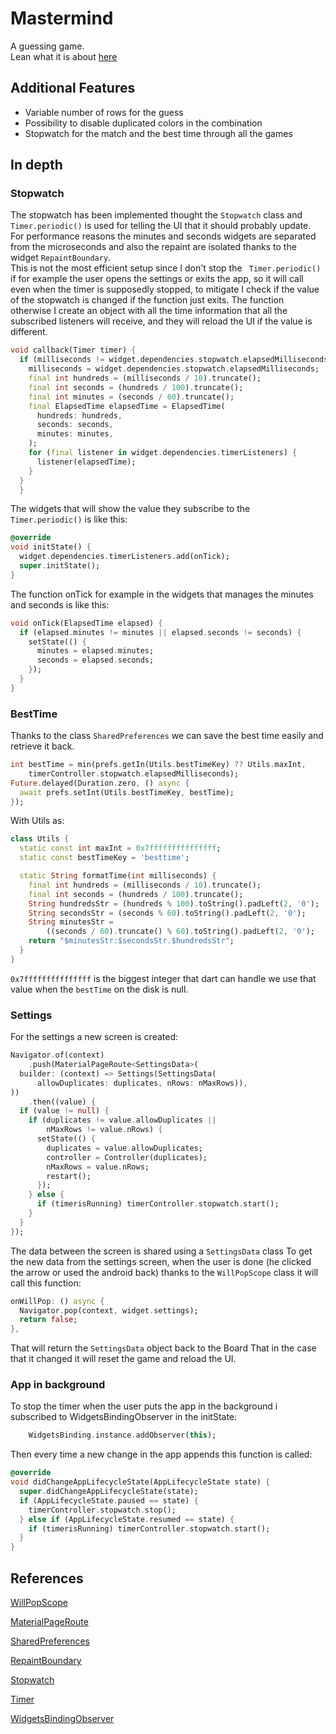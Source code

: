# Mastermind

A guessing game.
<br>
Lean what it is about
[here](https://en.wikipedia.org/wiki/Mastermind_(board_game))
## Additional Features
- Variable number of rows for the guess
- Possibility to disable duplicated colors in the combination
- Stopwatch for the match and the best time through all the games

## In depth
### Stopwatch
The stopwatch has been implemented thought the ```Stopwatch``` class and ``` Timer.periodic()``` is used for telling the UI that it should probably update.
<br>
For performance reasons the minutes and seconds widgets are separated from the microseconds and also the repaint are isolated thanks to the widget 
```RepaintBoundary```.
<br>
This is not the most efficient setup since I don't stop the ``` Timer.periodic()``` if for example the user opens the settings or exits the app, so it will call even when the timer is supposedly stopped, to mitigate I check if the value of the stopwatch is changed if the function just exits.
The function otherwise I create an object with all the time information that all the subscribed listeners will receive, and they will reload the UI if the value is different.
```dart
void callback(Timer timer) {
  if (milliseconds != widget.dependencies.stopwatch.elapsedMilliseconds) {
    milliseconds = widget.dependencies.stopwatch.elapsedMilliseconds;
    final int hundreds = (milliseconds / 10).truncate();
    final int seconds = (hundreds / 100).truncate();
    final int minutes = (seconds / 60).truncate();
    final ElapsedTime elapsedTime = ElapsedTime(
      hundreds: hundreds,
      seconds: seconds,
      minutes: minutes,
    );
    for (final listener in widget.dependencies.timerListeners) {
      listener(elapsedTime);
    }
  }
  }
```
The widgets that will show the value they subscribe to the ``` Timer.periodic()``` is like this:
```dart
@override
void initState() {
  widget.dependencies.timerListeners.add(onTick);
  super.initState();
}
```
The function onTick for example in the widgets that manages the minutes and seconds is like this:
```dart
void onTick(ElapsedTime elapsed) {
  if (elapsed.minutes != minutes || elapsed.seconds != seconds) {
    setState(() {
      minutes = elapsed.minutes;
      seconds = elapsed.seconds;
    });
  }
}
```

### BestTime
Thanks to the class ```SharedPreferences``` we can save the best time easily and retrieve it back.
```dart
int bestTime = min(prefs.getIn(Utils.bestTimeKey) ?? Utils.maxInt,
    timerController.stopwatch.elapsedMilliseconds);
Future.delayed(Duration.zero, () async {
  await prefs.setInt(Utils.bestTimeKey, bestTime);
});
```
With Utils as:
```dart
class Utils {
  static const int maxInt = 0x7fffffffffffffff;
  static const bestTimeKey = 'besttime';

  static String formatTime(int milliseconds) {
    final int hundreds = (milliseconds / 10).truncate();
    final int seconds = (hundreds / 100).truncate();
    String hundredsStr = (hundreds % 100).toString().padLeft(2, '0');
    String secondsStr = (seconds % 60).toString().padLeft(2, '0');
    String minutesStr =
        ((seconds / 60).truncate() % 60).toString().padLeft(2, '0');
    return "$minutesStr:$secondsStr.$hundredsStr";
  }
}
```
```0x7fffffffffffffff``` is the biggest integer that dart can handle we use that value when the ```bestTime``` on the disk is null.

### Settings
For the settings a new screen is created:
```dart
Navigator.of(context)
    .push(MaterialPageRoute<SettingsData>(
  builder: (context) => Settings(SettingsData(
      allowDuplicates: duplicates, nRows: nMaxRows)),
))
    .then((value) {
  if (value != null) {
    if (duplicates != value.allowDuplicates ||
        nMaxRows != value.nRows) {
      setState(() {
        duplicates = value.allowDuplicates;
        controller = Controller(duplicates);
        nMaxRows = value.nRows;
        restart();
      });
    } else {
      if (timerisRunning) timerController.stopwatch.start();
    }
  }
});
```
The data between the screen is shared using a ```SettingsData``` class
To get the new data from the settings screen, when the user is done (he clicked the arrow or used the android back) thanks to the ```WillPopScope``` class it will call this function:
```dart
onWillPop: () async {
  Navigator.pop(context, widget.settings);
  return false;
},
```
That will return the ```SettingsData``` object back to the Board
That in the case that it changed it will reset the game and reload the UI.
### App in background
To stop the timer when the user puts the app in the background i subscribed to WidgetsBindingObserver
in the initState:
```dart
    WidgetsBinding.instance.addObserver(this);
```

Then every time a new change in the app appends this function is called:
```dart
@override
void didChangeAppLifecycleState(AppLifecycleState state) {
  super.didChangeAppLifecycleState(state);
  if (AppLifecycleState.paused == state) {
    timerController.stopwatch.stop();
  } else if (AppLifecycleState.resumed == state) {
    if (timerisRunning) timerController.stopwatch.start();
  }
}
```


## References
[WillPopScope](https://api.flutter.dev/flutter/widgets/WillPopScope-class.html)

[MaterialPageRoute](https://api.flutter.dev/flutter/material/MaterialPageRoute-class.html)

[SharedPreferences](https://docs.flutter.dev/cookbook/persistence/key-value)

[RepaintBoundary](https://api.flutter.dev/flutter/widgets/RepaintBoundary-class.html)

[Stopwatch](https://api.flutter.dev/flutter/dart-core/Stopwatch-class.html)

[Timer](https://api.flutter.dev/flutter/dart-async/Timer-class.html)

[WidgetsBindingObserver](https://api.flutter.dev/flutter/widgets/WidgetsBindingObserver-class.html)
